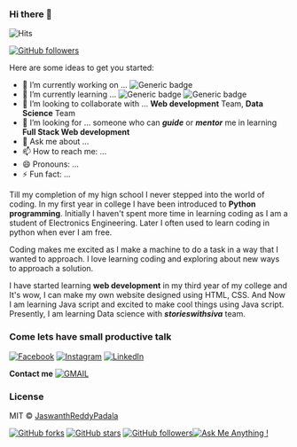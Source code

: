 ### Hi there 👋
![Hits](https://hitcounter.pythonanywhere.com/count/tag.svg?url=https%3A%2F%2Fgithub.com%2FJaswanthReddyPadala%2FJaswanthReddyPadala)

[![GitHub followers](https://img.shields.io/github/followers/JaswanthReddyPadala.svg?style=social&label=Follow&maxAge=2592000)](https://github.com/JaswanthReddyPadala?tab=followers)


Here are some ideas to get you started:

- 🔭 I’m currently working on ... ![Generic badge](https://img.shields.io/badge/Javascript-projects-red.svg?style=for-the-badge)
- 🌱 I’m currently learning ... ![Generic badge](https://img.shields.io/badge/Language-Javascript-yellow.svg?style=for-the-badge) ![Generic badge](https://img.shields.io/badge/Framework-React-blue.svg?style=for-the-badge)
- 👯 I’m looking to collaborate with ... **Web development** Team, **Data Science** Team
- 🤔 I’m looking for ... someone who can ***guide*** or ***mentor*** me in learning **Full Stack Web development**
- 💬 Ask me about ...
- 📫 How to reach me: ...
- 😄 Pronouns: ... 
- ⚡ Fun fact: ...

Till my completion of my hign school I never stepped into the world of coding. In my first year in college I have been introduced to **Python programming**. Initially I haven't spent more time in learning coding as I am a student of Electronics Engineering. Later I often used to learn coding in python when ever I am free.

Coding makes me excited as I make a machine to do a task in a way that I wanted to approach. I love learning coding and exploring about new ways to approach a solution.

I have started learning **web development** in my third year of my college and It's wow, I can make my own website designed using HTML, CSS. And Now I am learning Java script and excited to make cool things using Java script. Presently, I am learning Data science with ***storieswithsiva*** team.

### Come lets have small productive talk 

[![Facebook](https://img.shields.io/static/v1.svg?label=follow&message=@19jaswanthreddypadala&color=9cf&logo=facebook&style=flat&logoColor=white&colorA=informational)](https://www.facebook.com/19jaswanthreddypadala)  [![Instagram](https://img.shields.io/static/v1.svg?label=follow&message=@19.j_r&color=grey&logo=instagram&style=flat&logoColor=white&colorA=critical)](https://www.instagram.com/19.j_r/) [![LinkedIn](https://img.shields.io/static/v1.svg?label=connect&message=@jaswanthreddypadala&color=success&logo=linkedin&style=flat&logoColor=white&colorA=blue)](https://www.linkedin.com/in/jaswanthreddypadala/)

**Contact me** [![GMAIL](https://img.shields.io/static/v1.svg?label=send&message=jaswanthreddypadala@gmail.com&color=red&logo=gmail&style=social)](https://www.github.com/JaswanthReddyPadala) 



### License
MIT &copy; [JaswanthReddyPadala](https://github.com/JaswanthReddyPadala/JaswanthReddyPadala/blob/master/LICENSE)


[![GitHub forks](https://img.shields.io/github/forks/JaswanthReddyPadala/JaswanthReddyPadala.svg?style=social)](https://github.com/JaswanthReddyPadala/network) [![GitHub stars](https://img.shields.io/github/stars/JaswanthReddyPadala/JaswanthReddyPadala.svg?style=social)](https://github.com/JaswanthReddyPadala/JaswanthReddyPadala/stargazers) [![GitHub followers](https://img.shields.io/github/followers/JaswanthReddyPadala.svg?label=Follow&style=social)](https://github.com/JaswanthReddyPadala/)[![Ask Me Anything !](https://img.shields.io/badge/Ask%20me-anything-1abc9c.svg)](https://GitHub.com/JaswanthReddyPadala/ama)
